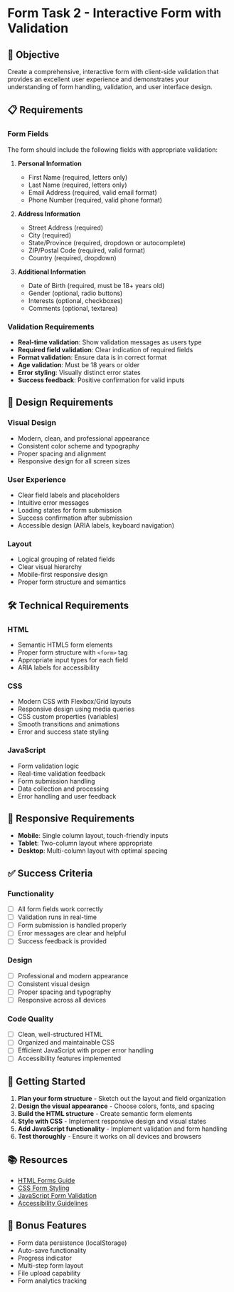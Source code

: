 # Form Task 2 - Interactive Form with Validation

## 🎯 Objective

Create a comprehensive, interactive form with client-side validation that provides an excellent user experience and demonstrates your understanding of form handling, validation, and user interface design.

## 📋 Requirements

### Form Fields
The form should include the following fields with appropriate validation:

1. **Personal Information**
   - First Name (required, letters only)
   - Last Name (required, letters only)
   - Email Address (required, valid email format)
   - Phone Number (required, valid phone format)

2. **Address Information**
   - Street Address (required)
   - City (required)
   - State/Province (required, dropdown or autocomplete)
   - ZIP/Postal Code (required, valid format)
   - Country (required, dropdown)

3. **Additional Information**
   - Date of Birth (required, must be 18+ years old)
   - Gender (optional, radio buttons)
   - Interests (optional, checkboxes)
   - Comments (optional, textarea)

### Validation Requirements

- **Real-time validation**: Show validation messages as users type
- **Required field validation**: Clear indication of required fields
- **Format validation**: Ensure data is in correct format
- **Age validation**: Must be 18 years or older
- **Error styling**: Visually distinct error states
- **Success feedback**: Positive confirmation for valid inputs

## 🎨 Design Requirements

### Visual Design
- Modern, clean, and professional appearance
- Consistent color scheme and typography
- Proper spacing and alignment
- Responsive design for all screen sizes

### User Experience
- Clear field labels and placeholders
- Intuitive error messages
- Loading states for form submission
- Success confirmation after submission
- Accessible design (ARIA labels, keyboard navigation)

### Layout
- Logical grouping of related fields
- Clear visual hierarchy
- Mobile-first responsive design
- Proper form structure and semantics

## 🛠️ Technical Requirements

### HTML
- Semantic HTML5 form elements
- Proper form structure with `<form>` tag
- Appropriate input types for each field
- ARIA labels for accessibility

### CSS
- Modern CSS with Flexbox/Grid layouts
- Responsive design using media queries
- CSS custom properties (variables)
- Smooth transitions and animations
- Error and success state styling

### JavaScript
- Form validation logic
- Real-time validation feedback
- Form submission handling
- Data collection and processing
- Error handling and user feedback

## 📱 Responsive Requirements

- **Mobile**: Single column layout, touch-friendly inputs
- **Tablet**: Two-column layout where appropriate
- **Desktop**: Multi-column layout with optimal spacing

## ✅ Success Criteria

### Functionality
- [ ] All form fields work correctly
- [ ] Validation runs in real-time
- [ ] Form submission is handled properly
- [ ] Error messages are clear and helpful
- [ ] Success feedback is provided

### Design
- [ ] Professional and modern appearance
- [ ] Consistent visual design
- [ ] Proper spacing and typography
- [ ] Responsive across all devices

### Code Quality
- [ ] Clean, well-structured HTML
- [ ] Organized and maintainable CSS
- [ ] Efficient JavaScript with proper error handling
- [ ] Accessibility features implemented

## 🚀 Getting Started

1. **Plan your form structure** - Sketch out the layout and field organization
2. **Design the visual appearance** - Choose colors, fonts, and spacing
3. **Build the HTML structure** - Create semantic form elements
4. **Style with CSS** - Implement responsive design and visual states
5. **Add JavaScript functionality** - Implement validation and form handling
6. **Test thoroughly** - Ensure it works on all devices and browsers

## 📚 Resources

- [HTML Forms Guide](https://developer.mozilla.org/en-US/docs/Learn/Forms)
- [CSS Form Styling](https://css-tricks.com/styling-web-forms/)
- [JavaScript Form Validation](https://developer.mozilla.org/en-US/docs/Learn/Forms/Form_validation)
- [Accessibility Guidelines](https://www.w3.org/WAI/WCAG21/quickref/)

## 🎯 Bonus Features

- Form data persistence (localStorage)
- Auto-save functionality
- Progress indicator
- Multi-step form layout
- File upload capability
- Form analytics tracking
